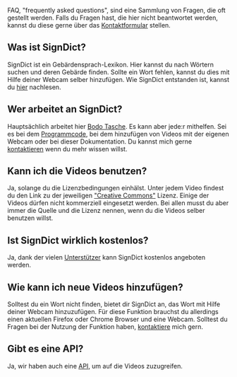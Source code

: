 FAQ, "frequently asked questions", sind eine Sammlung
von Fragen, die oft gestellt werden. Falls du Fragen hast,
die hier nicht beantwortet werden, kannst du diese
gerne über das [Kontaktformular](https://signdict.org/contact) stellen.

## Was ist SignDict?

SignDict ist ein Gebärdensprach-Lexikon. Hier kannst
du nach Wörtern suchen und deren Gebärde finden. Sollte
ein Wort fehlen, kannst du dies mit Hilfe deiner Webcam
selber hinzufügen. Wie SignDict entstanden ist, kannst
du [hier](https://signdict.org/about) nachlesen.

## Wer arbeitet an SignDict?

Hauptsächlich arbeitet hier [Bodo Tasche](http://bodo.tasche.me). Es
kann aber jede:r mithelfen. Sei es bei dem [Programmcode](https://github.com/signdict/website),
bei dem hinzufügen von Videos mit der eigenen Webcam oder bei dieser
Dokumentation. Du kannst mich gerne [kontaktieren](https://signdict.org/contact) wenn
du mehr wissen willst.

## Kann ich die Videos benutzen?

Ja, solange du die Lizenzbedingungen einhälst. Unter jedem Video findest
du den Link zu der jeweiligen ["Creative Commons"](http://creativecommons.org/) Lizenz.
Einige der Videos dürfen nicht kommerziell eingesetzt werden. Bei allen musst
du aber immer die Quelle und die Lizenz nennen, wenn du die Videos selber
benutzen willst.

## Ist SignDict wirklich kostenlos?

Ja, dank der vielen [Unterstützer](https://signdict.org/supporter) kann
SignDict kostenlos angeboten werden.

## Wie kann ich neue Videos hinzufügen?

Solltest du ein Wort nicht finden, bietet dir SignDict an, das Wort
mit Hilfe deiner Webcam hinzuzufügen. Für diese Funktion brauchst du
allerdings einen aktuellen Firefox oder Chrome Browser und eine Webcam.
Solltest du Fragen bei der Nutzung der Funktion haben, [kontaktiere](http://creativecommons.org/)
mich gern.

## Gibt es eine API?

Ja, wir haben auch eine [API](api), um auf die Videos zuzugreifen.
